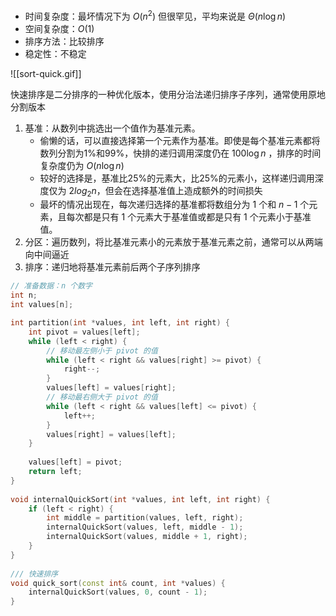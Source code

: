 - 时间复杂度：最坏情况下为 $O(n^2)$ 但很罕见，平均来说是 $\Theta(n \log n)$
- 空间复杂度：$O(1)$
- 排序方法：比较排序
- 稳定性：不稳定

![[sort-quick.gif]]

快速排序是二分排序的一种优化版本，使用分治法递归排序子序列，通常使用原地分割版本
1. 基准：从数列中挑选出一个值作为基准元素。
	- 偷懒的话，可以直接选择第一个元素作为基准。即使是每个基准元素都将数列分割为1%和99%，快排的递归调用深度仍在 $100 \log n$ ，排序的时间复杂度仍为 $O(n \log n)$
	- 较好的选择是，基准比25%的元素大，比25%的元素小，这样递归调用深度仅为 $2 log_2 n$，但会在选择基准值上造成额外的时间损失
	- 最坏的情况出现在，每次递归选择的基准都将数组分为 $1$ 个和 $n-1$ 个元素，且每次都是只有 $1$ 个元素大于基准值或都是只有 $1$ 个元素小于基准值。
1. 分区：遍历数列，将比基准元素小的元素放于基准元素之前，通常可以从两端向中间逼近
2. 排序：递归地将基准元素前后两个子序列排序

```cpp
// 准备数据：n 个数字
int n;
int values[n];

int partition(int *values, int left, int right) {  
    int pivot = values[left];  
    while (left < right) {  
        // 移动最左侧小于 pivot 的值  
        while (left < right && values[right] >= pivot) {  
            right--;  
        }  
        values[left] = values[right];  
        // 移动最右侧大于 pivot 的值  
        while (left < right && values[left] <= pivot) {  
            left++;  
        }  
        values[right] = values[left];  
    }  
  
    values[left] = pivot;  
    return left;  
}  
  
void internalQuickSort(int *values, int left, int right) {  
    if (left < right) {  
        int middle = partition(values, left, right);  
        internalQuickSort(values, left, middle - 1);  
        internalQuickSort(values, middle + 1, right);  
    }  
}  
  
/// 快速排序  
void quick_sort(const int& count, int *values) {  
    internalQuickSort(values, 0, count - 1);  
}
```
